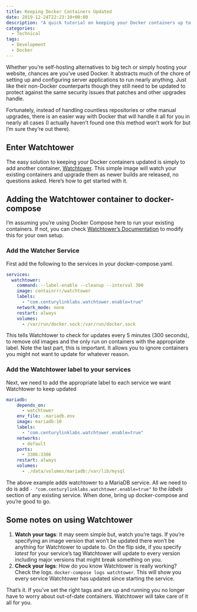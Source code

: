 ```yaml
---
title: Keeping Docker Containers Updated
date: 2019-12-24T22:23:10+00:00
description: "A quick tutorial on keeping your Docker containers up to date with Watchtower."
categories:
  - Technical
tags:
  - Development
  - Docker
---
```


Whether you’re self-hosting alternatives to big tech or simply hosting your website, chances are you’ve used Docker. It abstracts much of the chore of setting up and configuring server applications to run nearly anything. Just like their non-Docker counterparts though they still need to be updated to protect against the same security issues that patches and other upgrades handle.

Fortunately, instead of handling countless repositories or othe manual upgrades, there is an easier way with Docker that will handle it all for you in nearly all cases (I actually haven’t found one this method won’t work for but I’m sure they’re out there).

## Enter Watchtower

The easy solution to keeping your Docker containers updated is simply to add another container, [Watchtower][1]. This simple image will watch your existing containers and upgrade them as newer builds are released, no questions asked. Here’s how to get started with it.

## Adding the Watchtower container to docker-compose

I’m assuming you’re using Docker Compose here to run your existing containers. If not, you can check [Watchtower’s Documentation][2] to modify this for your own setup.

### Add the Watcher Service

First add the following to the services in your docker-compose.yaml.

``` yaml
services:
  watchtower:
    command: --label-enable --cleanup --interval 300
    image: containrrr/watchtower
    labels:
      - "com.centurylinklabs.watchtower.enable=true"
    network_mode: none
    restart: always
    volumes:
      - /var/run/docker.sock:/var/run/docker.sock
```

This tells Watchtower to check for updates every 5 minutes (300 seconds), to remove old images and the only run on containers with the appropriate label. Note the last part, this is important. It allows you to ignore containers you might not want to update for whatever reason.

### Add the Watchtower label to your services

Next, we need to add the appropriate label to each service we want Watchtower to keep updated

``` yaml
mariadb:
    depends_on:
      - watchtower
    env_file: .mariadb.env
    image: mariadb:10
    labels:
      - "com.centurylinklabs.watchtower.enable=true"
    networks:
      - default
    ports:
      - 3306:3306
    restart: always
    volumes:
      - ./data/volumes/mariadb:/var/lib/mysql
```

The above example adds watchtower to a MariaDB service. All we need to do is add `- "com.centurylinklabs.watchtower.enable=true"` to the _labels_ section of any existing service. When done, bring up docker-compose and you’re good to go.

## Some notes on using Watchtower

1. **Watch your tags**: It may seem simple but, watch you’re tags. If you’re specifying an image version that won’t be updated there won’t be anything for Watchtower to update to. On the flip side, if you specify *latest* for your service’s tag Watchtower will update to every version including major versions that might break something on you.
2. **Check your logs**: How do you know Watchtower is really working? Check the logs. `docker-compose logs watchtower`. This will show you every service Watchtower has updated since starting the service.

That’s it. If you’ve set the right tags and are up and running you no longer have to worry about out-of-date containers. Watchtower will take care of it all for you.

 [1]: https://github.com/containrrr/watchtower
 [2]: https://hub.docker.com/r/v2tec/watchtower